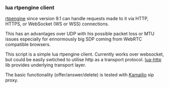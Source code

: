 ### lua rtpengine client 
[rtpengine](https://github.com/sipwise/rtpengine) since version 9.1 can handle requests made to it via HTTP, HTTPS, or WebSocket (WS or WSS) connections. 

This has an advantages over UDP with his possible packet loss or MTU issues especially for ennormously big SDP coming from WebRTC compatible browsers. 

This script is a simple lua rtpengine client. Currently works over websocket, but could be easily swtiched to utilise http as a transport protocol. [lua-http](https://github.com/daurnimator/lua-http) lib provides underlying transport layer.

The basic functionality (offer/answer/delete) is tested with [Kamailio](https://github.com/kamailio/kamailio) sip proxy.